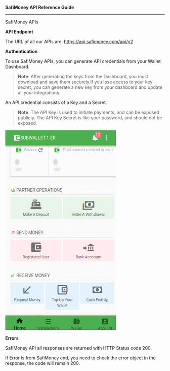 **SafiMoney API Reference Guide**

------

SafiMoney APIs 

**API Endpoint**

The URL of all our APIs are: https://api.safimoney.com/api/v2

**Authentication**

To use SafiMoney APIs, you can generate API credentials from your Wallet Dashboard.

> **Note**:
> After generating the keys from the Dashboard, you must download and save
> them securely.If you lose access to your key secret, you can generate a new key from your 
> dashboard and update all your integrations.

An API credential consists of a Key and a Secret.

> **Note**:
> The API Key is used to initiate payments, and can be exposed publicly. The API Key Secret is like your password, and should not be exposed.

![](images/api_credentials.gif)   



**Errors**

SafiMoney API all responses are returned with HTTP Status code 200. 

If  Error is from SafiMoney end, you need to check the error object in the response, the code will remain 200. 